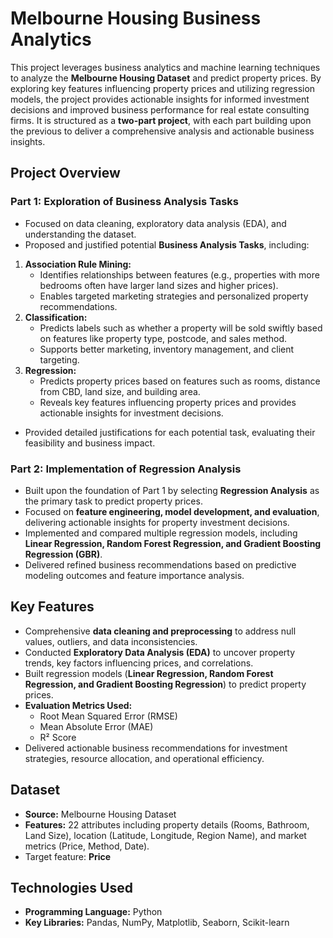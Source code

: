 # Melbourne Housing Business Analytics

This project leverages business analytics and machine learning techniques to analyze the **Melbourne Housing Dataset** and predict property prices. By exploring key features influencing property prices and utilizing regression models, the project provides actionable insights for informed investment decisions and improved business performance for real estate consulting firms. It is structured as a **two-part project**, with each part building upon the previous to deliver a comprehensive analysis and actionable business insights.

## Project Overview
### **Part 1: Exploration of Business Analysis Tasks**
- Focused on data cleaning, exploratory data analysis (EDA), and understanding the dataset.
- Proposed and justified potential **Business Analysis Tasks**, including:
1. **Association Rule Mining:**  
     - Identifies relationships between features (e.g., properties with more bedrooms often have larger land sizes and higher prices).  
     - Enables targeted marketing strategies and personalized property recommendations.
2. **Classification:**  
     - Predicts labels such as whether a property will be sold swiftly based on features like property type, postcode, and sales method.  
     - Supports better marketing, inventory management, and client targeting.  
3. **Regression:**  
     - Predicts property prices based on features such as rooms, distance from CBD, land size, and building area.  
     - Reveals key features influencing property prices and provides actionable insights for investment decisions. 
- Provided detailed justifications for each potential task, evaluating their feasibility and business impact.

### **Part 2: Implementation of Regression Analysis**
- Built upon the foundation of Part 1 by selecting **Regression Analysis** as the primary task to predict property prices.  
- Focused on **feature engineering, model development, and evaluation**, delivering actionable insights for property investment decisions.  
- Implemented and compared multiple regression models, including **Linear Regression, Random Forest Regression, and Gradient Boosting Regression (GBR)**.
- Delivered refined business recommendations based on predictive modeling outcomes and feature importance analysis.

## Key Features
- Comprehensive **data cleaning and preprocessing** to address null values, outliers, and data inconsistencies.
- Conducted **Exploratory Data Analysis (EDA)** to uncover property trends, key factors influencing prices, and correlations.
- Built regression models (**Linear Regression, Random Forest Regression, and Gradient Boosting Regression**) to predict property prices.
- **Evaluation Metrics Used:**
  - Root Mean Squared Error (RMSE)
  - Mean Absolute Error (MAE)
  - R² Score
- Delivered actionable business recommendations for investment strategies, resource allocation, and operational efficiency.

## Dataset
- **Source:** Melbourne Housing Dataset
- **Features:** 22 attributes including property details (Rooms, Bathroom, Land Size), location (Latitude, Longitude, Region Name), and market metrics (Price, Method, Date).
- Target feature: **Price**

## Technologies Used
- **Programming Language:** Python
- **Key Libraries:** Pandas, NumPy, Matplotlib, Seaborn, Scikit-learn
